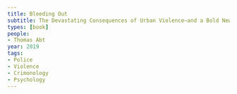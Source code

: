 ```yaml
---
title: Bleeding Out
subtitle: The Devastating Consequences of Urban Violence—and a Bold New Plan for Peace on the Streets
types: [book]
people:
- Thomas Abt
year: 2019
tags:
- Police
- Violence
- Crimonology
- Psychology
---
```

